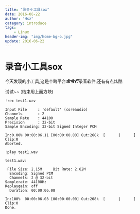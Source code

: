```yaml
---
title: "录音小工具sox"
date: 2016-06-22
author: "Hsz"
category: introduce
tags:
    - Linux
header-img: "img/home-bg-o.jpg"
update: 2016-06-22
---
```

# 录音小工具sox

今天发现的小工具,这是个跨平台***命令行***录音软件,还有有点炫酷

试试~~ (结束用上面方块)

```python
!rec test1.wav
```

    Input File     : 'default' (coreaudio)
    Channels       : 2
    Sample Rate    : 44100
    Precision      : 32-bit
    Sample Encoding: 32-bit Signed Integer PCM

    In:0.00% 00:00:06.11 [00:00:00.00] Out:268k  [      |      ]        Clip:0    
    Aborted.




```python
!play test1.wav
```


    test1.wav:

     File Size: 2.15M     Bit Rate: 2.82M
      Encoding: Signed PCM    
      Channels: 2 @ 32-bit   
    Samplerate: 44100Hz      
    Replaygain: off         
      Duration: 00:00:06.08  

    In:100%  00:00:06.08 [00:00:00.00] Out:268k  [      |      ]        Clip:0    
    Done.
